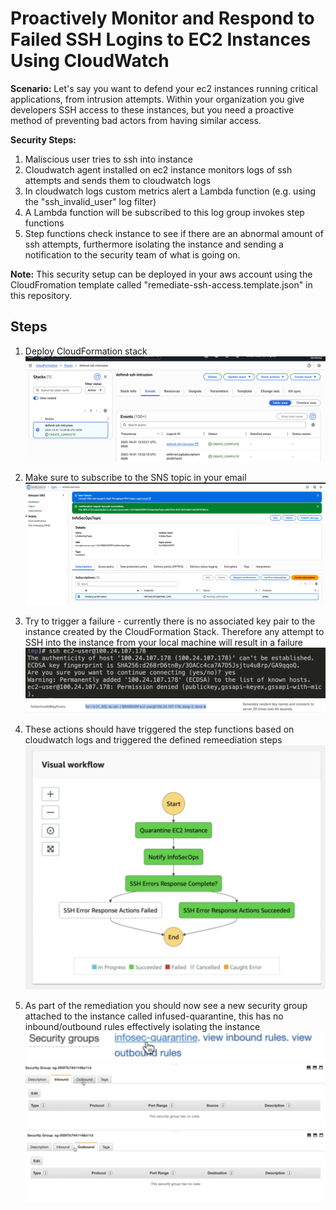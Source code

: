 # Proactively Monitor and Respond to Failed SSH Logins to EC2 Instances Using CloudWatch

**Scenario:** Let's say you want to defend your ec2 instances running critical applications, from intrusion attempts. Within your organization you give developers SSH access to these instances, but you need a proactive method of preventing bad actors from having similar access.

**Security Steps:**
1. Maliscious user tries to ssh into instance 
2. Cloudwatch agent installed on ec2 instance monitors logs of ssh attempts and sends them to cloudwatch logs 
3. In cloudwatch logs custom metrics alert a Lambda function (e.g. using the "ssh_invalid_user" log filter) 
4. A Lambda function will be subscribed to this log group invokes step functions 
5. Step functions check instance to see if there are an abnormal amount of ssh attempts, furthermore isolating the instance and sending a notification to the security team of what is going on.

**Note:** This security setup can be deployed in your aws account using the CloudFromation template called "remediate-ssh-access.template.json" in this repository.

## Steps
1. Deploy CloudFormation stack 
![Alt text](photos/cfn1.png)

2. Make sure to subscribe to the SNS topic in your email
![Alt text](photos/sns1.png)

3. Try to trigger a failure - currently there is no associated key pair to the instance created by the CloudFormation Stack. Therefore any attempt to SSH into the instance from your local machine will result in a failure
![Alt text](photos/ec2-1.png)
![Alt text](photos/ec2-2.png)

4. These actions should have triggered the step functions based on cloudwatch logs and triggered the defined remeediation steps
![Alt text](photos/functions1.png)

5. As part of the remediation you should now see a new security group attached to the instance called infused-quarantine, this has no inbound/outbound rules effectively isolating the instance
![Alt text](photos/sg1.png)
![Alt text](photos/sg2.png)
![Alt text](photos/sg3.png)